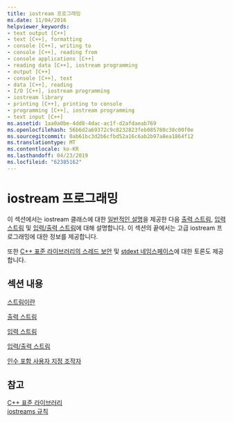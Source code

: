```yaml
---
title: iostream 프로그래밍
ms.date: 11/04/2016
helpviewer_keywords:
- text output [C++]
- text [C++], formatting
- console [C++], writing to
- console [C++], reading from
- console applications [C++]
- reading data [C++], iostream programming
- output [C++]
- console [C++], text
- data [C++], reading
- I/O [C++], iostream programming
- iostream library
- printing [C++], printing to console
- programming [C++], iostream programming
- text input [C++]
ms.assetid: 1aa0a0be-4dd8-4dac-ac1f-d2afdaeab769
ms.openlocfilehash: 56b6d2a69372c9c8232823feb085780c38c00f0e
ms.sourcegitcommit: 0ab61bc3d2b6cfbd52a16c6ab2b97a8ea1864f12
ms.translationtype: MT
ms.contentlocale: ko-KR
ms.lasthandoff: 04/23/2019
ms.locfileid: "62385162"
---
```

# <a name="iostream-programming"></a>iostream 프로그래밍

이 섹션에서는 iostream 클래스에 대한 [일반적인 설명](../standard-library/what-a-stream-is.md)을 제공한 다음 [출력 스트림](../standard-library/output-streams.md), [입력 스트림](../standard-library/input-streams.md) 및 [입력/출력 스트림](../standard-library/input-output-streams.md)에 대해 설명합니다. 이 섹션의 끝에서는 고급 iostream 프로그래밍에 대한 정보를 제공합니다.

또한 [C++ 표준 라이브러리의 스레드 보안](../standard-library/thread-safety-in-the-cpp-standard-library.md) 및 [stdext 네임스페이스](../standard-library/stdext-namespace.md)에 대한 토론도 제공합니다.

## <a name="in-this-section"></a>섹션 내용

[스트림이란](../standard-library/what-a-stream-is.md)

[출력 스트림](../standard-library/output-streams.md)

[입력 스트림](../standard-library/input-streams.md)

[입력/출력 스트림](../standard-library/input-output-streams.md)

[인수 포함 사용자 지정 조작자](../standard-library/custom-manipulators-with-arguments.md)

## <a name="see-also"></a>참고

[C++ 표준 라이브러리](../standard-library/cpp-standard-library-reference.md)<br/>
[iostreams 규칙](../standard-library/iostreams-conventions.md)<br/>
